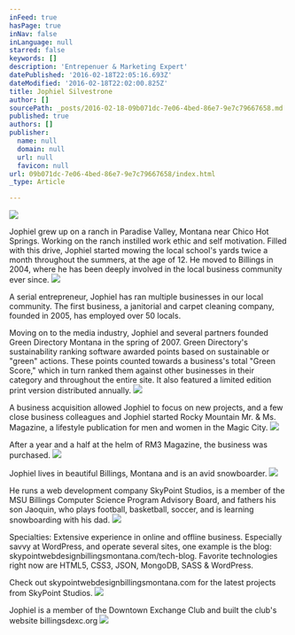 ```yaml
---
inFeed: true
hasPage: true
inNav: false
inLanguage: null
starred: false
keywords: []
description: 'Entrepenuer & Marketing Expert'
datePublished: '2016-02-18T22:05:16.693Z'
dateModified: '2016-02-18T22:02:00.825Z'
title: Jophiel Silvestrone
author: []
sourcePath: _posts/2016-02-18-09b071dc-7e06-4bed-86e7-9e7c79667658.md
published: true
authors: []
publisher:
  name: null
  domain: null
  url: null
  favicon: null
url: 09b071dc-7e06-4bed-86e7-9e7c79667658/index.html
_type: Article

---
```

![](https://the-grid-user-content.s3-us-west-2.amazonaws.com/40e137b5-04aa-4ff2-a7c9-c4d37923bd84.jpg)

Jophiel grew up on a ranch in Paradise Valley, Montana near Chico Hot Springs. Working on the ranch instilled work ethic and self motivation. Filled with this drive, Jophiel started mowing the local school's yards twice a month throughout the summers, at the age of 12\.
He moved to Billings in 2004, where he has been deeply involved in the local business community ever since. ![](https://the-grid-user-content.s3-us-west-2.amazonaws.com/9f13ecd1-51c6-4117-829c-527dabcf1b07.jpg)

A serial entrepreneur, Jophiel has ran multiple businesses in our local community. The first business, a janitorial and carpet cleaning company, founded in 2005, has employed over 50 locals. 

Moving on to the media industry, Jophiel and several partners founded Green Directory Montana in the spring of 2007\. Green Directory's sustainability ranking software awarded points based on sustainable or "green" actions. These points counted towards a business's total "Green Score," which in turn ranked them against other businesses in their category and throughout the entire site. It also featured a limited edition print version distributed annually. ![](https://the-grid-user-content.s3-us-west-2.amazonaws.com/0890605f-77f8-4423-a679-ec390b90eda5.jpg)

A business acquisition allowed Jophiel to focus on new projects, and a few close business colleagues and Jophiel started Rocky Mountain Mr. & Ms. Magazine, a lifestyle publication for men and women in the Magic City. ![](https://the-grid-user-content.s3-us-west-2.amazonaws.com/d2f8e816-f26f-46b5-b7fe-0b44e410b177.jpg)

After a year and a half at the helm of RM3 Magazine, the business was purchased. ![](https://the-grid-user-content.s3-us-west-2.amazonaws.com/71b1c459-c161-46a5-9462-63f8f21ab044.jpg)

Jophiel lives in beautiful Billings, Montana and is an avid snowboarder.
![](https://the-grid-user-content.s3-us-west-2.amazonaws.com/90fb592e-fadb-454c-970d-fe0d2e55724e.jpg)

He runs a web development company SkyPoint Studios, is a member of the MSU Billings Computer Science Program Advisory Board, and fathers his son Jaoquin, who plays football, basketball, soccer, and is learning snowboarding with his dad. ![](https://the-grid-user-content.s3-us-west-2.amazonaws.com/da15effe-1051-47d9-9411-871117a62bcb.jpg)

Specialties: Extensive experience in online and offline business. Especially savvy at WordPress, and operate several sites, one example is the blog: skypointwebdesignbillingsmontana.com/tech-blog. Favorite technologies right now are HTML5, CSS3, JSON, MongoDB, SASS & WordPress. 

Check out skypointwebdesignbillingsmontana.com for the latest projects from SkyPoint Studios.
![](https://the-grid-user-content.s3-us-west-2.amazonaws.com/9d0f85f1-1c83-4853-84e1-c5e0c66bbec5.jpg)

Jophiel is a member of the Downtown Exchange Club and built the club's website billingsdexc.org
![](https://the-grid-user-content.s3-us-west-2.amazonaws.com/1a1cf0dd-332e-4003-ae10-4438ff8196ad.jpg)